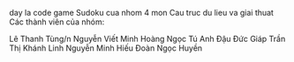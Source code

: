 day la code game Sudoku cua nhom 4 mon Cau truc du lieu va giai thuat
Các thành viên của nhóm:

Lê Thanh Tùng/n
Nguyễn Viết Minh
Hoàng Ngọc Tú Anh
Đậu Đức Giáp
Trần Thị Khánh Linh
Nguyễn Minh Hiếu
Đoàn Ngọc Huyền

